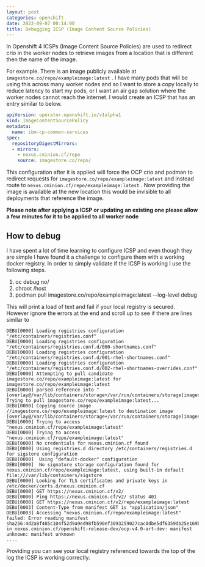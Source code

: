 ```yaml
---
layout: post
categories: openshift
date: 2022-09-07 00:14:00
title: Debugging ICSP (Image Content Source Policies)  
---
```


In Openshift 4 ICSPs (Image Content Source Policies) are used to redirect crio in the worker nodes to retrieve images from a location that is different then the name of the image.

<!--more-->



For example. There is an image publicly available at `imagestore.co/repo/exampleimage:latest` . I have many pods that will be using this across many worker nodes and so I want to store a copy locally to reduce latency to start my pods, or I want an air gap solution where the worker nodes cannot reach the internet.  I would create an ICSP that has an entry similar to below.

```yaml
apiVersion: operator.openshift.io/v1alpha1
kind: ImageContentSourcePolicy
metadata:
  name: ibm-cp-common-services
spec:
  repositoryDigestMirrors:
  - mirrors:
    - nexus.cminion.cf/repo
    source: imagestore.co/repo/
```


This configuration after it is applied will force the OCP crio and podman to redirect requests for `imagestore.co/repo/exampleimage:latest` and instead route to `nexus.cminion.cf/repo/exampleimage:latest` . Now providing the image is available at the new location this would be invisible to all deployments that reference the image.

**Please note after applying a ICSP or updating an existing one please allow a few minutes for it to be applied to all worker node**


## How to debug

I have spent a lot of time learning to configure ICSP and even though they are simple I have found it a challenge to configure them with a working docker registry. In order to simply validate if the ICSP is working I use the following steps.

1. oc debug no/<any worker node>
2. chroot /host
3. podman pull imagestore.co/repo/exampleimage:latest --log-level debug

This will print a load of text and fail if your local registry is secured. However ignore the errors at the end and scroll up to see if there are lines similar to

```
DEBU[0000] Loading registries configuration "/etc/containers/registries.conf"
DEBU[0000] Loading registries configuration "/etc/containers/registries.conf.d/000-shortnames.conf"
DEBU[0000] Loading registries configuration "/etc/containers/registries.conf.d/001-rhel-shortnames.conf"
DEBU[0000] Loading registries configuration "/etc/containers/registries.conf.d/002-rhel-shortnames-overrides.conf"
DEBU[0000] Attempting to pull candidate imagestore.co/repo/exampleimage:latest for imagestore.co/repo/exampleimage:latest
DEBU[0000] parsed reference into "[overlay@/var/lib/containers/storage+/var/run/containers/storage]imagestore.co/repo/exampleimage:latest"
Trying to pull imagestore.co/repo/exampleimage:latest...
DEBU[0000] Copying source image //imagestore.co/repo/exampleimage:latest to destination image [overlay@/var/lib/containers/storage+/var/run/containers/storage]imagestore.co/repo/exampleimage:latest
DEBU[0000] Trying to access "nexus.cminion.cf/repo/exampleimage:latest"
DEBU[0000] Trying to access "nexus.cminion.cf/repo/exampleimage:latest"
DEBU[0000] No credentials for nexus.cminion.cf found
DEBU[0000] Using registries.d directory /etc/containers/registries.d for sigstore configuration
DEBU[0000]  Using "default-docker" configuration        
DEBU[0000]  No signature storage configuration found for nexus.cminion.cf/repo/exampleimage:latest, using built-in default file:///var/lib/containers/sigstore
DEBU[0000] Looking for TLS certificates and private keys in /etc/docker/certs.d/nexus.cminion.cf
DEBU[0000] GET https://nexus.cminion.cf/v2/          
DEBU[0000] Ping https://nexus.cminion.cf/v2/ status 401
DEBU[0000] GET https://nexus.cminion.cf/v2/repo/exampleimage:latest
DEBU[0003] Content-Type from manifest GET is "application/json"
DEBU[0003] Accessing "nexus.cminion.cf/repo/exampleimage:latest" failed: Error reading manifest sha256:4d2a8f485c104f52d9a9ed98fb590ef3093259027cac0dbe5df6359db25e169b in nexus.cminion.cf/openshift-release-dev/ocp-v4.0-art-dev: manifest unknown: manifest unknown
....
```


Providing  you can see your local registry referenced towards the top of the log the ICSP is working correctly.
